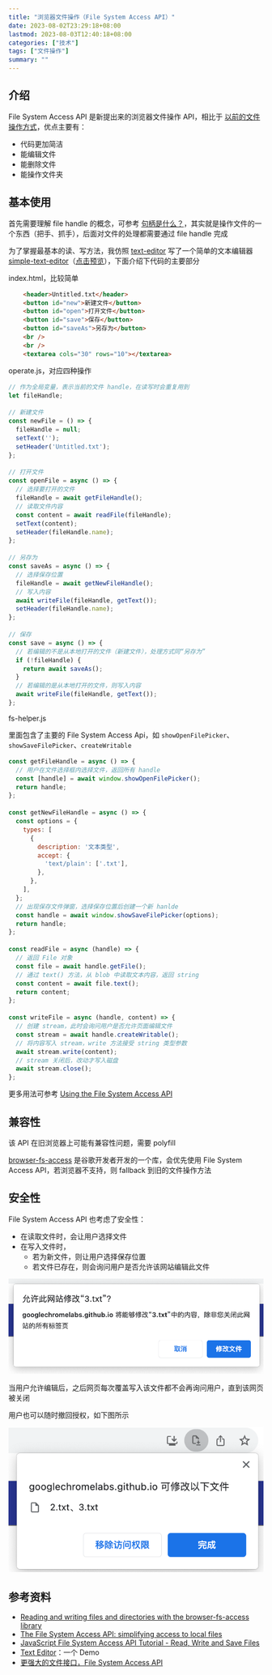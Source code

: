 ```yaml
---
title: "浏览器文件操作（File System Access API）"
date: 2023-08-02T23:29:18+08:00
lastmod: 2023-08-03T12:40:18+08:00
categories: ["技术"]
tags: ["文件操作"]
summary: ""
---
```


## 介绍

File System Access API 是新提出来的浏览器文件操作 API，相比于 [以前的文件操作方式](https://developer.chrome.com/articles/browser-fs-access/#the-traditional-way-of-dealing-with-files)，优点主要有：
- 代码更加简洁
- 能编辑文件
- 能删除文件
- 能操作文件夹

## 基本使用

首先需要理解 file handle 的概念，可参考 [句柄是什么？](https://www.zhihu.com/question/27656256/answer/943130123)，其实就是操作文件的一个东西（把手、抓手），后面对文件的处理都需要通过 file handle 完成

为了掌握最基本的读、写方法，我仿照 [text-editor](https://github.com/GoogleChromeLabs/text-editor/) 写了一个简单的文本编辑器 [simple-text-editor](https://github.com/today-calm/simple-text-editor)（[点击预览](https://today-calm.github.io/simple-text-editor/)），下面介绍下代码的主要部分

index.html，比较简单

```html
    <header>Untitled.txt</header>
    <button id="new">新建文件</button>
    <button id="open">打开文件</button>
    <button id="save">保存</button>
    <button id="saveAs">另存为</button>
    <br />
    <br />
    <textarea cols="30" rows="10"></textarea>
```

operate.js，对应四种操作

```js
// 作为全局变量，表示当前的文件 handle，在读写时会重复用到
let fileHandle;

// 新建文件
const newFile = () => {
  fileHandle = null;
  setText('');
  setHeader('Untitled.txt');
};

// 打开文件
const openFile = async () => {
  // 选择要打开的文件
  fileHandle = await getFileHandle();
  // 读取文件内容
  const content = await readFile(fileHandle);
  setText(content);
  setHeader(fileHandle.name);
};

// 另存为
const saveAs = async () => {
  // 选择保存位置
  fileHandle = await getNewFileHandle();
  // 写入内容
  await writeFile(fileHandle, getText());
  setHeader(fileHandle.name);
};

// 保存
const save = async () => {
  // 若编辑的不是从本地打开的文件（新建文件），处理方式同“另存为”
  if (!fileHandle) {
    return await saveAs();
  }
  // 若编辑的是从本地打开的文件，则写入内容
  await writeFile(fileHandle, getText());
};
```

fs-helper.js

里面包含了主要的 File System Access Api，如 `showOpenFilePicker`、`showSaveFilePicker`、`createWritable`

```js
const getFileHandle = async () => {
  // 用户在文件选择框内选择文件，返回所有 handle
  const [handle] = await window.showOpenFilePicker();
  return handle;
};

const getNewFileHandle = async () => {
  const options = {
    types: [
      {
        description: '文本类型',
        accept: {
          'text/plain': ['.txt'],
        },
      },
    ],
  };
  // 出现保存文件弹窗，选择保存位置后创建一个新 hanlde
  const handle = await window.showSaveFilePicker(options);
  return handle;
};

const readFile = async (handle) => {
  // 返回 File 对象
  const file = await handle.getFile();
  // 通过 text() 方法，从 blob 中读取文本内容，返回 string
  const content = await file.text();
  return content;
};

const writeFile = async (handle, content) => {
  // 创建 stream，此时会询问用户是否允许页面编辑文件
  const stream = await handle.createWritable();
  // 将内容写入 stream，write 方法接受 string 类型参数
  await stream.write(content);
  // stream 关闭后，改动才写入磁盘
  await stream.close();
};
```

更多用法可参考 [Using the File System Access API](https://developer.chrome.com/articles/file-system-access/#how-to-use)

## 兼容性

该 API 在旧浏览器上可能有兼容性问题，需要 polyfill

[browser-fs-access](https://github.com/GoogleChromeLabs/browser-fs-access) 是谷歌开发者开发的一个库，会优先使用 File System Access API，若浏览器不支持，则 fallback 到旧的文件操作方法

## 安全性

File System Access API 也考虑了安全性：
- 在读取文件时，会让用户选择文件
- 在写入文件时，
    - 若为新文件，则让用户选择保存位置
    - 若文件已存在，则会询问用户是否允许该网站编辑此文件

![](../../assets/image-20230802234540.png)

当用户允许编辑后，之后网页每次覆盖写入该文件都不会再询问用户，直到该网页被关闭

用户也可以随时撤回授权，如下图所示

![](../../assets/image-20230802234412.png)

## 参考资料

- [Reading and writing files and directories with the browser-fs-access library](https://developer.chrome.com/articles/browser-fs-access/#the-file-system-access-api)  
- [The File System Access API: simplifying access to local files](https://developer.chrome.com/articles/file-system-access)  
- [JavaScript File System Access API Tutorial - Read, Write and Save Files](https://www.youtube.com/watch?v=8EcBJV0sOSU)  
- [Text Editor](https://googlechromelabs.github.io/text-editor/)：一个 Demo
- [更强大的文件接口，File System Access API](https://juejin.cn/post/6991277058278047751)
